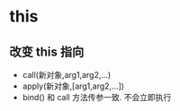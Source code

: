 # this

## 改变 this 指向

-   call(新对象,arg1,arg2,...)
-   apply(新对象,[arg1,arg2,...])
-   bind() 和 call 方法传参一致. 不会立即执行
